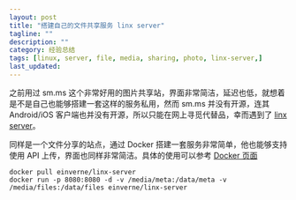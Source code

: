 ```yaml
---
layout: post
title: "搭建自己的文件共享服务 linx server"
tagline: ""
description: ""
category: 经验总结
tags: [linux, server, file, media, sharing, photo, linx-server,]
last_updated: 
---
```


之前用过 sm.ms 这个非常好用的图片共享站，界面非常简洁，延迟也低，就想着是不是自己也能够搭建一套这样的服务私用，然而 sm.ms 并没有开源，连其 Android/iOS 客户端也并没有开源，所以只能在网上寻觅代替品，幸而遇到了 [linx server](https://github.com/andreimarcu/linx-server)。

同样是一个文件分享的站点，通过 Docker 搭建一套服务非常简单，他也能够支持使用 API 上传，界面也同样非常简洁。具体的使用可以参考 [Docker 页面](https://hub.docker.com/r/einverne/linx-server/)

    docker pull einverne/linx-server
    docker run -p 8080:8080 -d -v /media/meta:/data/meta -v /media/files:/data/files einverne/linx-server




